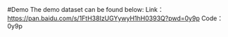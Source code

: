 #Demo
The demo dataset can be found below:
Link：https://pan.baidu.com/s/1FtH38IzUGYywyH1hH0393Q?pwd=0y9p 
Code：0y9p
